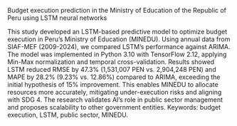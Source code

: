 Budget execution prediction in the Ministry of Education of the Republic of Peru using LSTM neural networks

This study developed an LSTM-based predictive model to optimize budget execution in Peru’s Ministry of Education (MINEDU). Using annual data from SIAF-MEF (2009-2024), we compared LSTM’s performance against ARIMA. The model was implemented in Python 3.10 with TensorFlow 2.12, applying Min-Max normalization and temporal cross-validation. Results showed LSTM reduced RMSE by 47.3% (1,531,007 PEN vs. 2,904,248 PEN) and MAPE by 28.2% (9.23% vs. 12.86%) compared to ARIMA, exceeding the initial hypothesis of 15% improvement. This enables MINEDU to allocate resources more accurately, mitigating under-execution risks and aligning with SDG 4. The research validates AI’s role in public sector management and proposes scalability to other government entities. Keywords: budget execution, LSTM, public sector, MINEDU.
